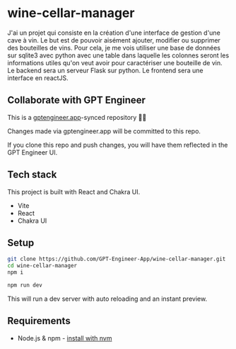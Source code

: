 # wine-cellar-manager

J'ai un projet qui consiste en la création d'une interface de gestion d'une cave à vin. Le but est de pouvoir aisément ajouter, modifier ou supprimer des bouteilles de vins.
Pour cela, je me vois utiliser une base de données sur sqlite3 avec python avec une table dans laquelle les colonnes seront les informations utiles qu'on veut avoir pour caractériser une bouteille de vin.  
Le backend sera un serveur Flask sur python. 
Le frontend sera une interface en reactJS. 

## Collaborate with GPT Engineer

This is a [gptengineer.app](https://gptengineer.app)-synced repository 🌟🤖

Changes made via gptengineer.app will be committed to this repo.

If you clone this repo and push changes, you will have them reflected in the GPT Engineer UI.

## Tech stack

This project is built with React and Chakra UI.

- Vite
- React
- Chakra UI

## Setup

```sh
git clone https://github.com/GPT-Engineer-App/wine-cellar-manager.git
cd wine-cellar-manager
npm i
```

```sh
npm run dev
```

This will run a dev server with auto reloading and an instant preview.

## Requirements

- Node.js & npm - [install with nvm](https://github.com/nvm-sh/nvm#installing-and-updating)
